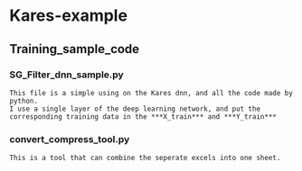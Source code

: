 # Kares-example

## Training_sample_code

### SG_Filter_dnn_sample.py
    This file is a simple using on the Kares dnn, and all the code made by python.
	I use a single layer of the deep learning network, and put the corresponding training data in the ***X_train*** and ***Y_train***
### convert_compress_tool.py
	This is a tool that can combine the seperate excels into one sheet.